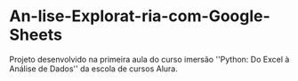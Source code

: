 # An-lise-Explorat-ria-com-Google-Sheets
Projeto desenvolvido na primeira aula do curso imersão ''Python: Do Excel à Análise de Dados'' da escola de cursos Alura. 
